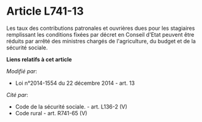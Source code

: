 # Article L741-13

Les taux des contributions patronales et ouvrières dues pour les stagiaires remplissant les conditions fixées par décret en
Conseil d'Etat peuvent être réduits par arrêté des ministres chargés de l'agriculture, du budget et de la sécurité sociale.

**Liens relatifs à cet article**

_Modifié par_:

  - Loi n°2014-1554 du 22 décembre 2014 - art. 13

_Cité par_:

  - Code de la sécurité sociale. - art. L136-2 (V)
  - Code rural - art. R741-65 (V)
